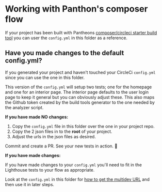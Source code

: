 # Working with Panthon's composer flow

If your project has been built with Pantheons [composer/circleci starter build tool](https://pantheon.io/docs/guides/build-tools/) you can user the `config.yml` in this folder as a reference.

## Have you made changes to the default config.yml?

If you generated your project and haven't touched your CircleCi `config.yml` since you can use the one in this folder.

This version of the `config.yml` will setup two tests; one for the homepage and one for an interior page.  The interior page defaults to the user login page to keep it general but you can obviously adjust these.
This also maps the Github token created by the build tools generator to the one needed by the analyzer script.

**If you have made NO changes:**
1. Copy the `config.yml` file in this folder over the one in your project repo.
2. Copy the 2 json files in to the **root** of your project.
3. Adjust the urls in the json files as desired.

Commit and create a PR.  See your new tests in action. :rocket:

**If you have made changes:**

If you have made changes to your `config.yml` you'll need to fit in the Lighthouse tests to your flow as appropriate.

Look at the `config.yml` in this folder for [how to get the multidev URL](/examples/pantheon/drupal-composer/config.yml#135) and then use it in later steps. 
